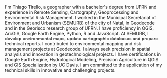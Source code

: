 I'm Thiago Tirello, a geographer with a bachelor's degree from UFRN and experience in Remote Sensing, Cartography, Geoprocessing and Environmental Risk Management. I worked in the Municipal Secretariat of Environment and Urbanism (SEMURB) of the city of Natal, in Geodecode and in the Georisco research group of UFRN. I have proficiency in QGIS, ArcGIS, Google Earth Engine, Python, R and JavaScript. At SEMURB, I develop environmental maps, update cartographic databases and prepare technical reports. I contributed to environmental mapping and risk management projects at Geodecode. I always seek precision in spatial analysis and innovation in geotechnological projects. I have certifications in Google Earth Engine, Hydrological Modeling, Precision Agriculture in QGIS and GIS Specialization by UC Davis. I am committed to the application of my technical skills in innovative and challenging projects.

<!---
txiagotagram/txiagotagram is a ✨ special ✨ repository because its `README.md` (this file) appears on your GitHub profile.
You can click the Preview link to take a look at your changes.
--->
